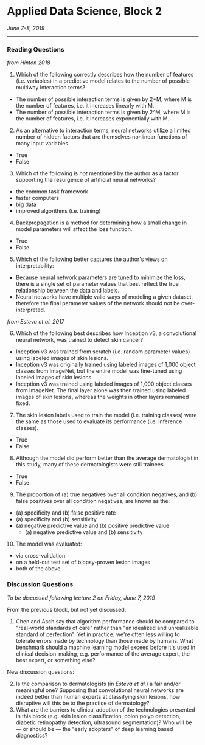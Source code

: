 # Applied Data Science, Block 2

*June 7-8, 2019*

---

### Reading Questions

*from Hinton 2018*

1. Which of the following correctly describes how the number of features (i.e. variables) in a predictive model relates to the number of possible multiway interaction terms?
  - The number of possible interaction terms is given by 2*M, where M is the number of features, i.e. it increases linearly with M.
  - The number of possible interaction terms is given by 2^M, where M is the number of features, i.e. it increases exponentially with M.
2. As an alternative to interaction terms, neural networks utilize a limited number of hidden factors that are themselves nonlinear functions of many input variables.
  - True
  - False
3. Which of the following is *not* mentioned by the author as a factor supporting the resurgence of artificial neural networks?
  - the common task framework
  - faster computers
  - big data
  - improved algorithms (i.e. training)
4. Backpropagation is a method for determining how a small change in model parameters will affect the loss function.
  - True
  - False
5. Which of the following better captures the author's views on interpretability:
  - Because neural network parameters are tuned to minimize the loss, there is a single set of parameter values that best reflect the true relationship between the data and labels.
  - Neural networks have multiple valid ways of modeling a given dataset, therefore the final parameter values of the network should not be over-interpreted.

*from Esteva et al. 2017*

6. Which of the following best describes how Inception v3, a convolutional neural network, was trained to detect skin cancer?
  - Inception v3 was trained from scratch (i.e. random parameter values) using labeled images of skin lesions.
  - Inception v3 was originally trained using labeled images of 1,000 object classes from ImageNet, but the entire model was fine-tuned using labeled images of skin lesions.
  - Inception v3 was trained using labeled images of 1,000 object classes from ImageNet. The final layer alone was then trained using labeled images of skin lesions, whereas the weights in other layers remained fixed.
7. The skin lesion labels used to train the model (i.e. training classes) were the same as those used to evaluate its performance (i.e. inference classes).
  - True
  - False
8. Although the model did perform better than the average dermatologist in this study, many of these dermatologists were still trainees.
  - True
  - False

9. The proportion of (a) true negatives over all condition negatives, and (b) false positives over all condition negatives, are known as the:
  - (a) specificity and (b) false positive rate
  - (a) specificity and (b) sensitivity
- (a) negative predictive value and (b) positive predictive value
  - (a) negative predictive value and (b) sensitivity
  
10. The model was evaluated:
  - via cross-validation
  - on a held-out test set of biopsy-proven lesion images
  - both of the above

### Discussion Questions
*To be discussed following lecture 2 on Friday, June 7, 2019*

From the previous block, but not yet discussed:

1. Chen and Asch say that algorithm performance should be compared to "real-world standards of care" rather than "an idealized and unrealizable standard of perfection". Yet in practice, we're often less willing to tolerate errors made by technology than those made by humans. What benchmark should a machine learning model exceed before it's used in clinical decision-making, e.g. performance of the average expert, the best expert, or something else?

New discussion questions:

2. Is the comparison to dermatologists (in *Esteva et al.*) a fair and/or meaningful one? Supposing that convolutional neural networks are indeed better than human experts at classifying skin lesions, how disruptive will this be to the practice of dermatology?
3. What are the barriers to clinical adoption of the technologies presented in this block (e.g. skin lesion classification, colon polyp detection, diabetic retinopathy detection, ultrasound segmentation)? Who will be — or should be — the "early adopters" of deep learning based diagnostics?
